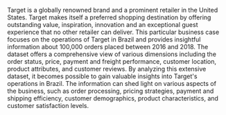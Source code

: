 Target is a globally renowned brand and a prominent retailer in the United States. 
Target makes itself a preferred shopping destination by offering outstanding value, 
inspiration, innovation and an exceptional guest experience that no other retailer can 
deliver. 
This particular business case focuses on the operations of Target in Brazil and provides 
insightful information about 100,000 orders placed between 2016 and 2018. The 
dataset offers a comprehensive view of various dimensions including the order status, 
price, payment and freight performance, customer location, product attributes, and 
customer reviews.
By analyzing this extensive dataset, it becomes possible to gain valuable insights into 
Target's operations in Brazil. The information can shed light on various aspects of the 
business, such as order processing, pricing strategies, payment and shipping efficiency, 
customer demographics, product characteristics, and customer satisfaction levels.
